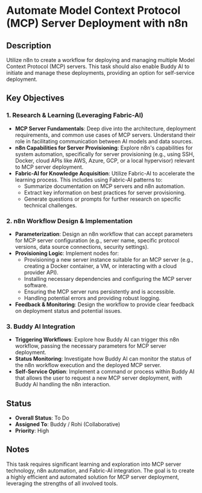 # Automate Model Context Protocol (MCP) Server Deployment with n8n

## Description
Utilize n8n to create a workflow for deploying and managing multiple Model Context Protocol (MCP) servers. This task should also enable Buddy AI to initiate and manage these deployments, providing an option for self-service deployment.

## Key Objectives

### 1. Research & Learning (Leveraging Fabric-AI)
- **MCP Server Fundamentals**: Deep dive into the architecture, deployment requirements, and common use cases of MCP servers. Understand their role in facilitating communication between AI models and data sources.
- **n8n Capabilities for Server Provisioning**: Explore n8n's capabilities for system automation, specifically for server provisioning (e.g., using SSH, Docker, cloud APIs like AWS, Azure, GCP, or a local hypervisor) relevant to MCP server deployment.
- **Fabric-AI for Knowledge Acquisition**: Utilize Fabric-AI to accelerate the learning process. This includes using Fabric-AI patterns to:
    - Summarize documentation on MCP servers and n8n automation.
    - Extract key information on best practices for server provisioning.
    - Generate questions or prompts for further research on specific technical challenges.

### 2. n8n Workflow Design & Implementation
- **Parameterization**: Design an n8n workflow that can accept parameters for MCP server configuration (e.g., server name, specific protocol versions, data source connections, security settings).
- **Provisioning Logic**: Implement nodes for:
    - Provisioning a new server instance suitable for an MCP server (e.g., creating a Docker container, a VM, or interacting with a cloud provider API).
    - Installing necessary dependencies and configuring the MCP server software.
    - Ensuring the MCP server runs persistently and is accessible.
    - Handling potential errors and providing robust logging.
- **Feedback & Monitoring**: Design the workflow to provide clear feedback on deployment status and potential issues.

### 3. Buddy AI Integration
- **Triggering Workflows**: Explore how Buddy AI can trigger this n8n workflow, passing the necessary parameters for MCP server deployment.
- **Status Monitoring**: Investigate how Buddy AI can monitor the status of the n8n workflow execution and the deployed MCP server.
- **Self-Service Option**: Implement a command or process within Buddy AI that allows the user to request a new MCP server deployment, with Buddy AI handling the n8n interaction.

## Status
- **Overall Status**: To Do
- **Assigned To**: Buddy / Rohi (Collaborative)
- **Priority**: High

## Notes
This task requires significant learning and exploration into MCP server technology, n8n automation, and Fabric-AI integration. The goal is to create a highly efficient and automated solution for MCP server deployment, leveraging the strengths of all involved tools.
